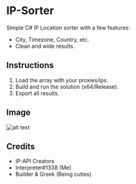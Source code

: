# IP-Sorter

Simple C# IP Location sorter with a few features:
- City, Timezone, Country, etc.
- Clean and wide results.



## Instructions

1. Load the array with your proxies/ips.
2. Build and run the solution (x64/Release).
3. Export all results.

## Image

![alt text](https://i.imgur.com/uVCm5AA.png)

## Credits

- IP-API Creators
- Interpreter#1338 (Me)
- Builder & Greek (Being cuties)
